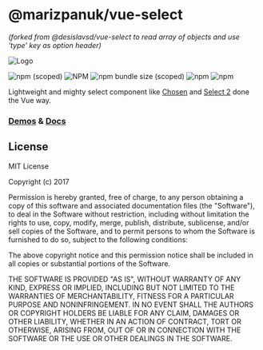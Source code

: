 # @marizpanuk/vue-select
*(forked from @desislavsd/vue-select to read array of objects and use 'type' key as option header)*

![Logo](public/vue-select.png)

![npm (scoped)](https://img.shields.io/npm/v/@desislavsd/vue-select.svg) ![NPM](https://img.shields.io/npm/l/@desislavsd/vue-select.svg) ![npm bundle size (scoped)](https://img.shields.io/bundlephobia/minzip/@desislavsd/vue-select.svg) ![npm](https://img.shields.io/npm/dw/@desislavsd/vue-select.svg) ![npm](https://img.shields.io/npm/dt/@desislavsd/vue-select.svg)

Lightweight and mighty select component like [Chosen](https://harvesthq.github.io/chosen/) and [Select 2](https://select2.org/) done the Vue way.

### [Demos](https://jsfiddle.net/desislavsd/es2n6py0/) & [Docs](https://desislavsd.gitbook.io/vue-select/)


## License

MIT License

Copyright (c) 2017

Permission is hereby granted, free of charge, to any person obtaining a copy of this software and associated documentation files (the "Software"), to deal in the Software without restriction, including without limitation the rights to use, copy, modify, merge, publish, distribute, sublicense, and/or sell copies of the Software, and to permit persons to whom the Software is furnished to do so, subject to the following conditions:

The above copyright notice and this permission notice shall be included in all copies or substantial portions of the Software.

THE SOFTWARE IS PROVIDED "AS IS", WITHOUT WARRANTY OF ANY KIND, EXPRESS OR IMPLIED, INCLUDING BUT NOT LIMITED TO THE WARRANTIES OF MERCHANTABILITY, FITNESS FOR A PARTICULAR PURPOSE AND NONINFRINGEMENT. IN NO EVENT SHALL THE AUTHORS OR COPYRIGHT HOLDERS BE LIABLE FOR ANY CLAIM, DAMAGES OR OTHER LIABILITY, WHETHER IN AN ACTION OF CONTRACT, TORT OR OTHERWISE, ARISING FROM, OUT OF OR IN CONNECTION WITH THE SOFTWARE OR THE USE OR OTHER DEALINGS IN THE SOFTWARE.
